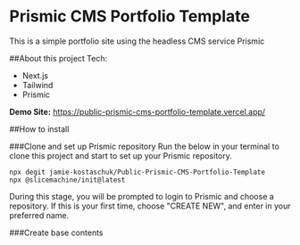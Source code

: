 # Prismic CMS Portfolio Template
This is a simple portfolio site using the headless CMS service Prismic

##About this project
Tech:
- Next.js
- Tailwind
- Prismic

**Demo Site:**
https://public-prismic-cms-portfolio-template.vercel.app/

##How to install

###Clone and set up Prismic repository
Run the below in your terminal to clone this project and start to set up your Prismic repository. 

```
npx degit jamie-kostaschuk/Public-Prismic-CMS-Portfolio-Template
npx @slicemachine/init@latest
```

During this stage, you will be prompted to login to Prismic and choose a repository. If this is your first time, choose "CREATE NEW", and enter in your preferred name. 



###Create base contents

